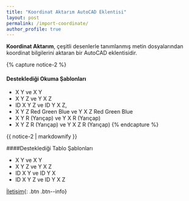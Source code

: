 ```yaml
---
title: "Koordinat Aktarım AutoCAD Eklentisi"
layout: post
permalink: /import-coordinate/
author_profile: true
---
```

**Koordinat Aktarım**, çeşitli desenlerle tanımlanmış metin dosyalarından koordinat bilgilerini aktaran bir AutoCAD eklentisidir.


{% capture notice-2 %}
#### Desteklediği Okuma Şablonları

* X Y ve X Y
* X Y Z ve Y X Z
* ID X Y Z ve ID Y X Z,
* X Y Z Red Green Blue ve Y X Z Red Green Blue
* X Y R (Yarıçap) ve Y X R (Yarıçap)
* X Y Z R (Yarıçap) ve Y X Z R (Yarıçap)
{% endcapture %}

<div class="notice">
{{ notice-2 | markdownify }}
</div>

####Desteklediği Tablo Şablonları

- X Y ve X Y
- X Y Z ve Y X Z
- ID X Y ve ID Y X
- ID X Y Z ve ID Y X Z

[İletişim](https://eykaraduman.github.io/contact/){: .btn .btn--info}

